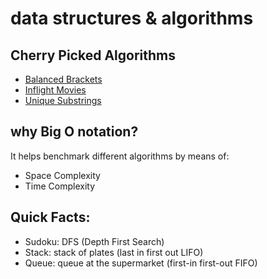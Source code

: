 # data structures & algorithms


## Cherry Picked Algorithms
 * [Balanced Brackets](balanced-brackets.md)
 * [Inflight Movies](inflight-movies.md)
 * [Unique Substrings](unique-substrs.md)

## why Big O notation?
 It helps benchmark different algorithms by means of:
* Space Complexity
* Time Complexity


## Quick Facts:
 * Sudoku: DFS (Depth First Search)
 * Stack: stack of plates (last in first out LIFO)
 * Queue: queue at the supermarket (first-in first-out FIFO)

